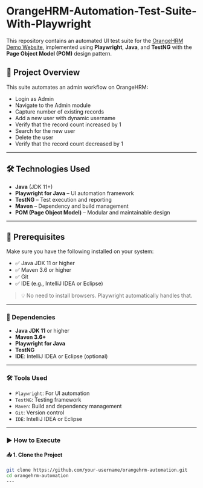 # OrangeHRM-Automation-Test-Suite-With-Playwright
 

This repository contains an automated UI test suite for the [OrangeHRM Demo Website](https://opensource-demo.orangehrmlive.com/), implemented using **Playwright**, **Java**, and **TestNG** with the **Page Object Model (POM)** design pattern.

## 📌 Project Overview

This suite automates an admin workflow on OrangeHRM:
- Login as Admin
- Navigate to the Admin module
- Capture number of existing records
- Add a new user with dynamic username
- Verify that the record count increased by 1
- Search for the new user
- Delete the user
- Verify that the record count decreased by 1

---

## 🛠️ Technologies Used

- **Java** (JDK 11+)
- **Playwright for Java** – UI automation framework
- **TestNG** – Test execution and reporting
- **Maven** – Dependency and build management
- **POM (Page Object Model)** – Modular and maintainable design

---

## 🚀 Prerequisites

Make sure you have the following installed on your system:

- ✅ Java JDK 11 or higher  
- ✅ Maven 3.6 or higher  
- ✅ Git  
- ✅ IDE (e.g., IntelliJ IDEA or Eclipse)

> 💡 No need to install browsers. Playwright automatically handles that.

---
### 🔧 Dependencies

- **Java JDK 11** or higher  
- **Maven 3.6+**  
- **Playwright for Java**  
- **TestNG**  
- **IDE**: IntelliJ IDEA or Eclipse (optional)

---

### 🛠 Tools Used

- `Playwright`: For UI automation  
- `TestNG`: Testing framework  
- `Maven`: Build and dependency management  
- `Git`: Version control  
- `IDE`: IntelliJ IDEA or Eclipse

---

### ▶️ How to Execute

#### 📥 1. Clone the Project

```bash
git clone https://github.com/your-username/orangehrm-automation.git
cd orangehrm-automation
---
 

